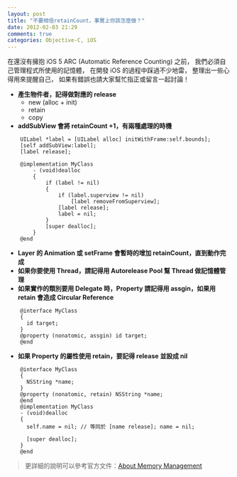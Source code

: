 ```yaml
---
layout: post
title: "不要相信retainCount，事實上你該怎麼做？"
date: 2012-02-03 21:29
comments: true
categories: Objective-C, iOS
---
```

在還沒有擁抱 iOS 5 ARC (Automatic Reference Counting) 之前，
我們必須自己管理程式所使用的記憶體，
在開發 iOS 的過程中踩過不少地雷，
整理出一些心得用來提醒自己，
如果有錯誤也請大家幫忙指正或留言一起討論！

* __產生物件者，記得做對應的 release__
  * new (alloc + init)
  * retain 
  * copy
* __addSubView 會將 retainCount +1，有兩種處理的時機__
```objc
    UILabel *label = [UILabel alloc] initWithFrame:self.bounds];
    [self addSubView:label];
    [label release];
```
```objc
    @implementation MyClass
        - (void)dealloc 
        {
            if (label != nil)
            {
                if (label.superview != nil)
                    [label removeFromSuperview];
                [label release];
                label = nil;
            }
            [super dealloc];
        }
    @end
```
* __Layer 的 Animation 或 setFrame 會暫時的增加 retainCount，直到動作完成__
* __如果你要使用 Thread，請記得用 Autorelease Pool 幫 Thread 做記憶體管理__
* __如果實作的類別要用 Delegate 時，Property 請記得用 assgin，如果用 retain 會造成 Circular Reference__
```objc
    @interface MyClass
    {
      id target;
    }
    @property (nonatomic, assgin) id target;
    @end
```
* __如果 Property 的屬性使用 retain，要記得 release 並設成 nil__
```objc
    @interface MyClass
    {
      NSString *name;
    }
    @property (nonatomic, retain) NSString *name;
    @end
    @implementation MyClass
    - (void)dealloc
    {
      self.name = nil; // 等同於 [name release]; name = nil;

      [super dealloc];
    }
    @end
```
> 更詳細的說明可以參考官方文件：[About Memory Management][1]

[1]: https://developer.apple.com/library/mac/#documentation/Cocoa/Conceptual/MemoryMgmt/Articles/MemoryMgmt.html "About Memory Management"
